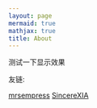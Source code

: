 ```yaml
---
layout: page
mermaid: true
mathjax: true
title: About
---
```


测试一下显示效果

友链:

[mrsempress](http://mrsempress.top/)
[SincereXIA](http://blog.sumblog.cn/)